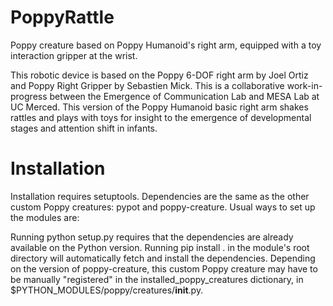 # PoppyRattle

Poppy creature based on Poppy Humanoid's right arm, equipped with a toy interaction gripper at the wrist.

This robotic device is based on the Poppy 6-DOF right arm by Joel Ortiz and Poppy Right Gripper by Sebastien Mick. This is a collaborative work-in-progress between the Emergence of Communication Lab and MESA Lab at UC Merced. This version of the Poppy Humanoid basic right arm shakes rattles and plays with toys for insight to the emergence of developmental stages and attention shift in infants.

# Installation
Installation requires setuptools. Dependencies are the same as the other custom Poppy creatures: pypot and poppy-creature. Usual ways to set up the modules are:

Running python setup.py requires that the dependencies are already available on the Python version.
Running pip install . in the module's root directory will automatically fetch and install the dependencies.
Depending on the version of poppy-creature, this custom Poppy creature may have to be manually "registered" in the installed_poppy_creatures dictionary, in $PYTHON_MODULES/poppy/creatures/__init__.py.